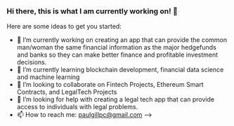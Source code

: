 ### Hi there, this is what I am currently working on! 👋

Here are some ideas to get you started:

- 🔭 I’m currently working on creating an app that can provide the common man/woman the same financial information as the major hedgefunds and banks so they can make better finance and profitable investment decisions.
- 🌱 I’m currently learning blockchain development, financial data science and machine learning
- 👯 I’m looking to collaborate on Fintech Projects, Ethereum Smart Contracts, and LegalTech Projects
- 🤔 I’m looking for help with creating a legal tech app that can provide access to individuals with legal problems. 
- 📫 How to reach me: paulgillpc@gmail.com 
-->
